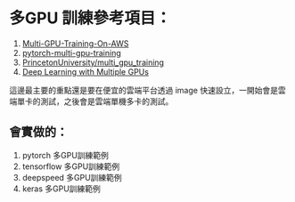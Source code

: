 # 多GPU 訓練參考項目：

1. [Multi-GPU-Training-On-AWS](https://github.com/redonovan/Multi-GPU-Training-On-AWS)
2. [pytorch-multi-gpu-training](https://github.com/jia-zhuang/pytorch-multi-gpu-training)
3. [PrincetonUniversity/multi_gpu_training](https://github.com/PrincetonUniversity/multi_gpu_training)
4. [Deep Learning with Multiple GPUs](https://www.run.ai/guides/multi-gpu)

這邊最主要的重點還是要在便宜的雲端平台透過 image 快速設立，一開始會是雲端單卡的測試，之後會是雲端單機多卡的測試。

## 會實做的：

1. pytorch 多GPU訓練範例
2. tensorflow 多GPU訓練範例
3. deepspeed 多GPU訓練範例
4. keras 多GPU訓練範例
